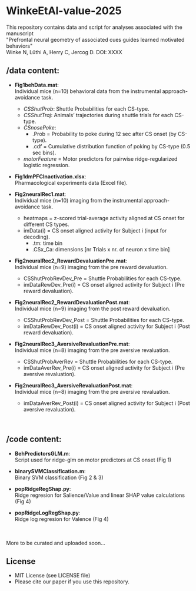 # WinkeEtAl-value-2025

This repository contains data and script for analyses associated with the manuscript <br>
"Prefrontal neural geometry of associated cues guides learned motivated behaviors" <br>
Winke N, Lüthi A, Herry C, Jercog D.
DOI: XXXX

## /data content:

- __Fig1behData.mat__: <br> Individual mice (n=10) behavioral data from the instrumental approach-avoidance task.
  - _CSShutProb_: Shuttle Probabilities for each CS-type.
  - _CSShutTraj_: Animals’ trajectories during shuttle trials for each CS-type.
  - _CSnosePoke_:
    - .Prob = Probability to poke during 12 sec after CS onset (by CS-type).
    - .cdf = Cumulative distribution function of poking by CS-type (0.5 sec bins).
  - _motorFeature_ = Motor predictors for pairwise ridge-regularized logistic regression.
    
- __Fig1dmPFCInactivation.xlsx__:<br>
  Pharmacological experiments data (Excel file).

- __Fig2neuralRec1.mat__: <br>Individual mice (n=10) imaging from the instrumental approach-avoidance task.
  - heatmaps = z-scored trial-average activity aligned at CS onset for different CS types.
  - imData(i) = CS onset aligned activity for Subject i (input for decoding).
    - .tm: time bin
    - .CSx_Ca: dimensions [nr Trials x nr. of neuron x time bin]

- __Fig2neuralRec2_RewardDevaluationPre.mat__:
	<br> Individual mice (n=9) imaging from the pre reward devaluation.
  - CSShutProbRevDev_Pre = Shuttle Probabilities for each CS-type.
  - imDataRewDev_Pre(i) = CS onset aligned activity for Subject i (Pre reward devaluation).

- __Fig2neuralRec2_RewardDevaluationPost.mat__:
  <br> Individual mice (n=9) imaging from the post reward devaluation.
  - CSShutProbRevDev_Post = Shuttle Probabilities for each CS-type.
  - imDataRewDev_Post(i) = CS onset aligned activity for Subject i (Post reward devaluation).

- __Fig2neuralRec3_AversiveRevaluationPre.mat__:
  <br> Individual mice (n=8) imaging from the pre aversive revaluation.
  - CSShutProbAverRev = Shuttle Probabilities for each CS-type.
  - imDataAverRev_Pre(i) = CS onset aligned activity for Subject i (Pre aversive revaluation).

- __Fig2neuralRec3_AversiveRevaluationPost.mat__:
  <br> Individual mice (n=8) imaging from the pre aversive revaluation.
  - imDataAverRev_Post(i) = CS onset aligned activity for Subject i (Post aversive revaluation).
<br>

## /code content:


- __BehPredictorsGLM.m__:
  <br> Script used for ridge-glm on motor predictors at CS onset (Fig 1)

- __binarySVMClassification.m__:
  <br> Binary SVM classification (Fig 2 & 3)

- __popRidgeRegShap.py__:
  <br> Ridge regresion for Salience/Value and linear SHAP value calculations (Fig 4)
  
- __popRidgeLogRegShap.py__:
  <br> Ridge log regresion for Valence (Fig 4)

<br><br>
More to be curated and uploaded soon...


## License
- MIT License (see LICENSE file)
- Please cite our paper if you use this repository.

